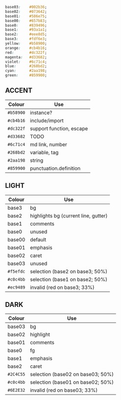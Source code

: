 ```css
base03:    #002b36;
base02:    #073642;
base01:    #586e75;
base00:    #657b83;
base0:     #839496;
base1:     #93a1a1;
base2:     #eee8d5;
base3:     #fdf6e3;
yellow:    #b58900;
orange:    #cb4b16;
red:       #dc322f;
magenta:   #d33682;
violet:    #6c71c4;
blue:      #268bd2;
cyan:      #2aa198;
green:     #859900;
```

## ACCENT
Colour    |  Use 
--------- | -----
`#b58900` | instance?
`#cb4b16` | include/import
`#dc322f` | support function, escape
`#d33682` | TODO
`#6c71c4` | md link, number
`#268bd2` | variable, tag
`#2aa198` | string
`#859900` | punctuation.definition

## LIGHT
Colour    |  Use 
--------- | -----
base3     | bg
base2     | highlights bg (current line, gutter)
base1     | comments
base0     | unused
base00    | default
base01    | emphasis
base02    | caret
base03    | unused
`#f5efdc` | selection (base2 on base3; 50%)
`#c0c4bb` | selection (base1 on base2; 50%)
`#ec9489` | invalid   (red   on base3; 33%)

## DARK
Colour    |  Use 
--------- | -----
base03    | bg
base02    | highlight
base01    | comments
base0     | fg
base1     | emphasis
base2     | caret
`#2C4C55` | selection (base02 on base03; 50%)
`#c0c4bb` | selection (base01 on base02; 50%)
`#6E2E32` | invalid   (red    on base03; 33%)
